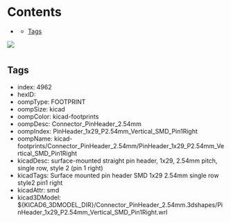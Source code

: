 



Contents
========

* [](#)
	* [Tags](#tags)
  
![][im]
# 

## Tags

- index: 4962
- hexID: 
- oompType: FOOTPRINT
- oompSize: kicad
- oompColor: kicad-footprints
- oompDesc: Connector_PinHeader_2.54mm
- oompIndex: PinHeader_1x29_P2.54mm_Vertical_SMD_Pin1Right
- oompName: kicad-footprints/Connector_PinHeader_2.54mm/PinHeader_1x29_P2.54mm_Vertical_SMD_Pin1Right
- kicadDesc: surface-mounted straight pin header, 1x29, 2.54mm pitch, single row, style 2 (pin 1 right)
- kicadTags: Surface mounted pin header SMD 1x29 2.54mm single row style2 pin1 right
- kicadAttr: smd
- kicad3DModel: ${KICAD6_3DMODEL_DIR}/Connector_PinHeader_2.54mm.3dshapes/PinHeader_1x29_P2.54mm_Vertical_SMD_Pin1Right.wrl



[im]: image.png
